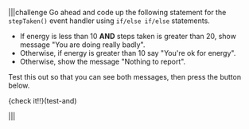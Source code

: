 |||challenge
Go ahead and code up the following statement for the `stepTaken()` event handler using `if/else if/else` statements.

- If energy is less than 10 **AND** steps taken is greater than 20, show message "You are doing really badly".
- Otherwise, if energy is greater than 10 say "You're ok for energy".
- Otherwise, show the message "Nothing to report".

Test this out so that you can see both messages, then press the button below.

{check it!!}(test-and)

|||